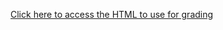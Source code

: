 [Click here to access the HTML to use for grading](https://htmlpreview.github.io/?https://github.com/skcary77/practical_machine_learning/blob/master/docs/project.html)